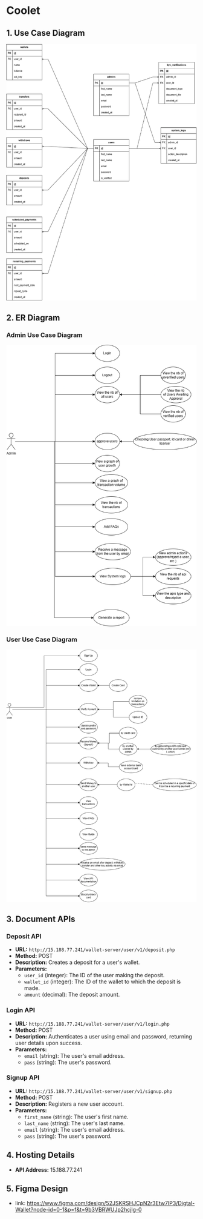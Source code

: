 # Coolet

## 1. Use Case Diagram

![Use Case Diagram](er_diagram_wallet_project.png)

## 2. ER Diagram

### Admin Use Case Diagram

![Admin Use Case Diagram](wallet-project-admin-use-case-diagram.drawio.png)

### User Use Case Diagram

![User Use Case Diagram](wallet-project-user-use-case-diagram.drawio.png)

## 3. Document APIs

### Deposit API

- **URL:** `http://15.188.77.241/wallet-server/user/v1/deposit.php`
- **Method:** POST
- **Description:** Creates a deposit for a user's wallet.
- **Parameters:**
  - `user_id` (integer): The ID of the user making the deposit.
  - `wallet_id` (integer): The ID of the wallet to which the deposit is made.
  - `amount` (decimal): The deposit amount.

### Login API

- **URL:** `http://15.188.77.241/wallet-server/user/v1/login.php`
- **Method:** POST
- **Description:** Authenticates a user using email and password, returning user details upon success.
- **Parameters:**
  - `email` (string): The user's email address.
  - `pass` (string): The user's password.

### Signup API

- **URL:** `http://15.188.77.241/wallet-server/user/v1/signup.php`
- **Method:** POST
- **Description:** Registers a new user account.
- **Parameters:**
  - `first_name` (string): The user's first name.
  - `last_name` (string): The user's last name.
  - `email` (string): The user's email address.
  - `pass` (string): The user's password.

## 4. Hosting Details

- **API Address:** 15.188.77.241

## 5. Figma Design

- link: https://www.figma.com/design/52JSKRSHJCpN2r3Etw7IP3/Digtal-Wallet?node-id=0-1&p=f&t=9b3VBRWUJp2hcjlg-0
